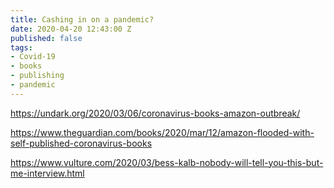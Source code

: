 ```yaml
---
title: Cashing in on a pandemic?
date: 2020-04-20 12:43:00 Z
published: false
tags:
- Covid-19
- books
- publishing
- pandemic
---
```


https://undark.org/2020/03/06/coronavirus-books-amazon-outbreak/

https://www.theguardian.com/books/2020/mar/12/amazon-flooded-with-self-published-coronavirus-books

https://www.vulture.com/2020/03/bess-kalb-nobody-will-tell-you-this-but-me-interview.html